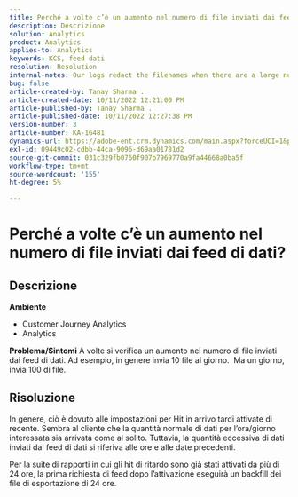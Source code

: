 ```yaml
---
title: Perché a volte c’è un aumento nel numero di file inviati dai feed di dati?
description: Descrizione
solution: Analytics
product: Analytics
applies-to: Analytics
keywords: KCS, feed dati
resolution: Resolution
internal-notes: Our logs redact the filenames when there are a large number of export files processed by data feeds, so you will see the file name in the logs "df_files" section as "REDACTED".
bug: false
article-created-by: Tanay Sharma .
article-created-date: 10/11/2022 12:21:00 PM
article-published-by: Tanay Sharma .
article-published-date: 10/11/2022 12:27:38 PM
version-number: 3
article-number: KA-16481
dynamics-url: https://adobe-ent.crm.dynamics.com/main.aspx?forceUCI=1&pagetype=entityrecord&etn=knowledgearticle&id=17c67d27-5f49-ed11-bba2-0022480868ff
exl-id: 09449c02-cdbb-44ca-9096-d69aa01781d2
source-git-commit: 031c329fb0760f907b7969770a9fa44668a0ba5f
workflow-type: tm+mt
source-wordcount: '155'
ht-degree: 5%

---
```


# Perché a volte c’è un aumento nel numero di file inviati dai feed di dati?

## Descrizione

<b>Ambiente</b>
- Customer Journey Analytics
- Analytics



<b>Problema/Sintomi</b>
A volte si verifica un aumento nel numero di file inviati dai feed di dati. Ad esempio, in genere invia 10 file al giorno.  Ma un giorno, invia 100 di file.


## Risoluzione


In genere, ciò è dovuto alle impostazioni per Hit in arrivo tardi attivate di recente. Sembra al cliente che la quantità normale di dati per l’ora/giorno interessata sia arrivata come al solito. Tuttavia, la quantità eccessiva di dati inviati dai feed di dati si riferiva alle ore e alle date precedenti.

Per la suite di rapporti in cui gli hit di ritardo sono già stati attivati da più di 24 ore, la prima richiesta di feed dopo l’attivazione eseguirà un backfill dei file di esportazione di 24 ore.
